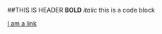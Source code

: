##THIS IS HEADER
**BOLD**
*italic*
    this is a code block    

[I am a link](http://daringfireball.net/projects/markdown/syntax)